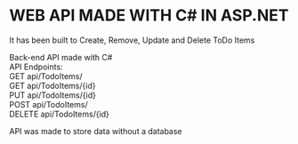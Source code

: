 # WEB API MADE WITH C# IN ASP.NET

It has been built to Create, Remove, Update and Delete ToDo Items

Back-end API made with C#<br>
API Endpoints:<br>
GET api/TodoItems/<br>
GET api/TodoItems/{id}<br>
PUT api/TodoItems/{id}<br>
POST api/TodoItems/<br>
DELETE api/TodoItems/{id}<br>

API was made to store data without a database
